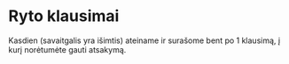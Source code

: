 # Ryto klausimai

Kasdien (savaitgalis yra išimtis) ateiname ir surašome bent po 1 klausimą, į kurį norėtumėte gauti atsakymą.
